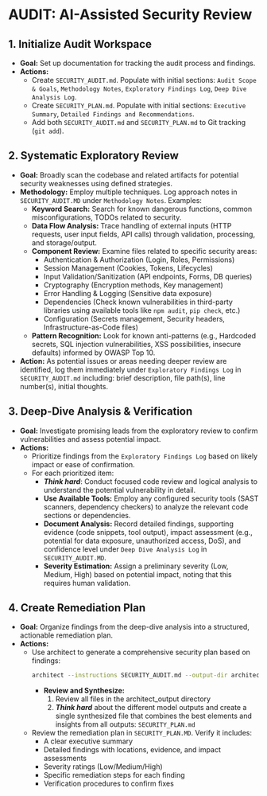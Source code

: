 # AUDIT: AI-Assisted Security Review

## 1. Initialize Audit Workspace
- **Goal:** Set up documentation for tracking the audit process and findings.
- **Actions:**
    - Create `SECURITY_AUDIT.md`. Populate with initial sections: `Audit Scope & Goals`, `Methodology Notes`, `Exploratory Findings Log`, `Deep Dive Analysis Log`.
    - Create `SECURITY_PLAN.md`. Populate with initial sections: `Executive Summary`, `Detailed Findings and Recommendations`.
    - Add both `SECURITY_AUDIT.md` and `SECURITY_PLAN.md` to Git tracking (`git add`).

## 2. Systematic Exploratory Review
- **Goal:** Broadly scan the codebase and related artifacts for potential security weaknesses using defined strategies.
- **Methodology:** Employ multiple techniques. Log approach notes in `SECURITY_AUDIT.MD` under `Methodology Notes`. Examples:
    - **Keyword Search:** Search for known dangerous functions, common misconfigurations, TODOs related to security.
    - **Data Flow Analysis:** Trace handling of external inputs (HTTP requests, user input fields, API calls) through validation, processing, and storage/output.
    - **Component Review:** Examine files related to specific security areas:
        - Authentication & Authorization (Login, Roles, Permissions)
        - Session Management (Cookies, Tokens, Lifecycles)
        - Input Validation/Sanitization (API endpoints, Forms, DB queries)
        - Cryptography (Encryption methods, Key management)
        - Error Handling & Logging (Sensitive data exposure)
        - Dependencies (Check known vulnerabilities in third-party libraries using available tools like `npm audit`, `pip check`, etc.)
        - Configuration (Secrets management, Security headers, Infrastructure-as-Code files)
    - **Pattern Recognition:** Look for known anti-patterns (e.g., Hardcoded secrets, SQL injection vulnerabilities, XSS possibilities, insecure defaults) informed by OWASP Top 10.
- **Action:** As potential issues or areas needing deeper review are identified, log them immediately under `Exploratory Findings Log` in `SECURITY_AUDIT.md` including: brief description, file path(s), line number(s), initial thoughts.

## 3. Deep-Dive Analysis & Verification
- **Goal:** Investigate promising leads from the exploratory review to confirm vulnerabilities and assess potential impact.
- **Actions:**
    - Prioritize findings from the `Exploratory Findings Log` based on likely impact or ease of confirmation.
    - For each prioritized item:
        - ***Think hard***: Conduct focused code review and logical analysis to understand the potential vulnerability in detail.
        - **Use Available Tools:** Employ any configured security tools (SAST scanners, dependency checkers) to analyze the relevant code sections or dependencies.
        - **Document Analysis:** Record detailed findings, supporting evidence (code snippets, tool output), impact assessment (e.g., potential for data exposure, unauthorized access, DoS), and confidence level under `Deep Dive Analysis Log` in `SECURITY_AUDIT.MD`.
        - **Severity Estimation:** Assign a preliminary severity (Low, Medium, High) based on potential impact, noting that this requires human validation.

## 4. Create Remediation Plan
- **Goal:** Organize findings from the deep-dive analysis into a structured, actionable remediation plan.
- **Actions:**
    - Use architect to generate a comprehensive security plan based on findings:
        ```bash
        architect --instructions SECURITY_AUDIT.md --output-dir architect_output --model gemini-2.5-pro-preview-03-25 --model gemini-2.5-pro-exp-03-25 --model gemini-2.0-flash ./
        ```
        - **Review and Synthesize:**
            1. Review all files in the architect_output directory
            2. ***Think hard*** about the different model outputs and create a single synthesized file that combines the best elements and insights from all outputs: `SECURITY_PLAN.md`
    - Review the remediation plan in `SECURITY_PLAN.MD`. Verify it includes:
        - A clear executive summary
        - Detailed findings with locations, evidence, and impact assessments
        - Severity ratings (Low/Medium/High)
        - Specific remediation steps for each finding
        - Verification procedures to confirm fixes
